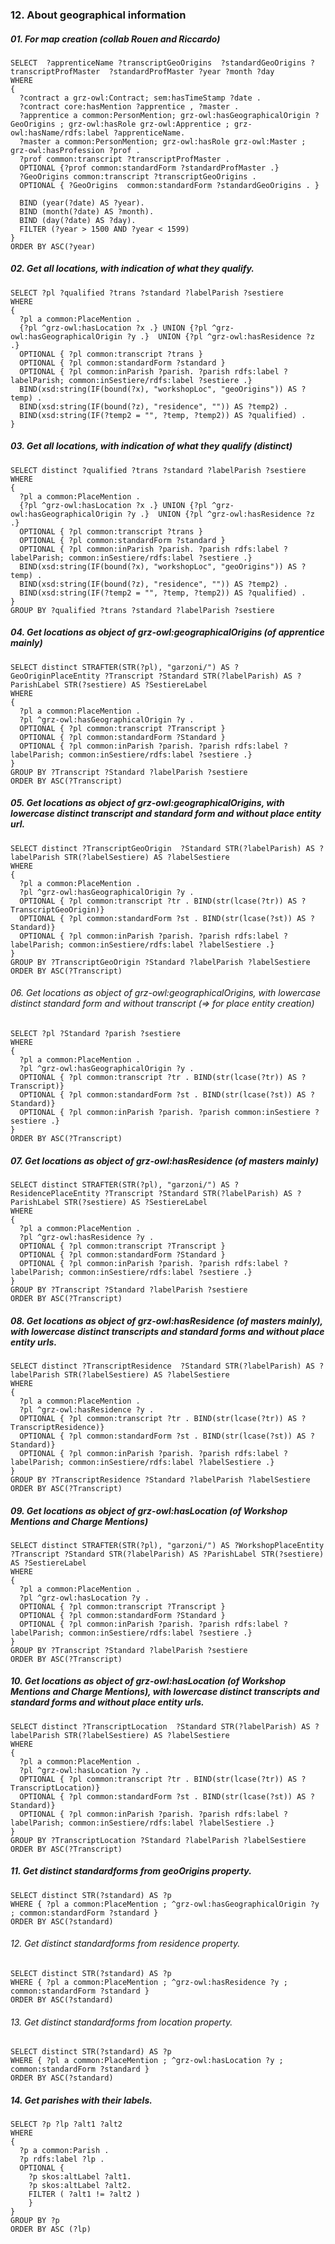 ### 12. About geographical information

##### 01. For map creation (collab Rouen and Riccardo)

```sparql
SELECT  ?apprenticeName ?transcriptGeoOrigins  ?standardGeoOrigins ?transcriptProfMaster  ?standardProfMaster ?year ?month ?day
WHERE 
{ 
  ?contract a grz-owl:Contract; sem:hasTimeStamp ?date .
  ?contract core:hasMention ?apprentice , ?master .
  ?apprentice a common:PersonMention; grz-owl:hasGeographicalOrigin ?GeoOrigins ; grz-owl:hasRole grz-owl:Apprentice ; grz-owl:hasName/rdfs:label ?apprenticeName. 
  ?master a common:PersonMention; grz-owl:hasRole grz-owl:Master ; grz-owl:hasProfession ?prof .
  ?prof common:transcript ?transcriptProfMaster .
  OPTIONAL {?prof common:standardForm ?standardProfMaster .}
  ?GeoOrigins common:transcript ?transcriptGeoOrigins .
  OPTIONAL { ?GeoOrigins  common:standardForm ?standardGeoOrigins . }

  BIND (year(?date) AS ?year).
  BIND (month(?date) AS ?month).
  BIND (day(?date) AS ?day).
  FILTER (?year > 1500 AND ?year < 1599)
} 
ORDER BY ASC(?year)
```

##### 02. Get all locations, with indication of what they qualify.
```sparql
SELECT ?pl ?qualified ?trans ?standard ?labelParish ?sestiere
WHERE 
{
  ?pl a common:PlaceMention . 
  {?pl ^grz-owl:hasLocation ?x .} UNION {?pl ^grz-owl:hasGeographicalOrigin ?y .}  UNION {?pl ^grz-owl:hasResidence ?z .}
  OPTIONAL { ?pl common:transcript ?trans }
  OPTIONAL { ?pl common:standardForm ?standard }
  OPTIONAL { ?pl common:inParish ?parish. ?parish rdfs:label ?labelParish; common:inSestiere/rdfs:label ?sestiere .}
  BIND(xsd:string(IF(bound(?x), "workshopLoc", "geoOrigins")) AS ?temp) .
  BIND(xsd:string(IF(bound(?z), "residence", "")) AS ?temp2) .
  BIND(xsd:string(IF(?temp2 = "", ?temp, ?temp2)) AS ?qualified) .
} 
```

##### 03. Get all locations, with indication of what they qualify (distinct)
```sparql
SELECT distinct ?qualified ?trans ?standard ?labelParish ?sestiere
WHERE 
{
  ?pl a common:PlaceMention . 
  {?pl ^grz-owl:hasLocation ?x .} UNION {?pl ^grz-owl:hasGeographicalOrigin ?y .}  UNION {?pl ^grz-owl:hasResidence ?z .}
  OPTIONAL { ?pl common:transcript ?trans }
  OPTIONAL { ?pl common:standardForm ?standard }
  OPTIONAL { ?pl common:inParish ?parish. ?parish rdfs:label ?labelParish; common:inSestiere/rdfs:label ?sestiere .}
  BIND(xsd:string(IF(bound(?x), "workshopLoc", "geoOrigins")) AS ?temp) .
  BIND(xsd:string(IF(bound(?z), "residence", "")) AS ?temp2) .
  BIND(xsd:string(IF(?temp2 = "", ?temp, ?temp2)) AS ?qualified) .
} 
GROUP BY ?qualified ?trans ?standard ?labelParish ?sestiere
```

##### 04. Get locations as object of grz-owl:geographicalOrigins (of apprentice mainly)
```sparql
SELECT distinct STRAFTER(STR(?pl), "garzoni/") AS ?GeoOriginPlaceEntity ?Transcript ?Standard STR(?labelParish) AS ?ParishLabel STR(?sestiere) AS ?SestiereLabel
WHERE 
{
  ?pl a common:PlaceMention . 
  ?pl ^grz-owl:hasGeographicalOrigin ?y .
  OPTIONAL { ?pl common:transcript ?Transcript }
  OPTIONAL { ?pl common:standardForm ?Standard }
  OPTIONAL { ?pl common:inParish ?parish. ?parish rdfs:label ?labelParish; common:inSestiere/rdfs:label ?sestiere .}
} 
GROUP BY ?Transcript ?Standard ?labelParish ?sestiere
ORDER BY ASC(?Transcript)
```

##### 05. Get locations as object of grz-owl:geographicalOrigins, with lowercase distinct transcript and standard form and without place entity url.
```sparql
SELECT distinct ?TranscriptGeoOrigin  ?Standard STR(?labelParish) AS ?labelParish STR(?labelSestiere) AS ?labelSestiere
WHERE 
{
  ?pl a common:PlaceMention . 
  ?pl ^grz-owl:hasGeographicalOrigin ?y .
  OPTIONAL { ?pl common:transcript ?tr . BIND(str(lcase(?tr)) AS ?TranscriptGeoOrigin)}
  OPTIONAL { ?pl common:standardForm ?st . BIND(str(lcase(?st)) AS ?Standard)}
  OPTIONAL { ?pl common:inParish ?parish. ?parish rdfs:label ?labelParish; common:inSestiere/rdfs:label ?labelSestiere .}
} 
GROUP BY ?TranscriptGeoOrigin ?Standard ?labelParish ?labelSestiere
ORDER BY ASC(?Transcript)
```

###### 06. Get locations as object of grz-owl:geographicalOrigins, with lowercase distinct standard form and without transcript (=> for place entity creation)
```sparql 
SELECT ?pl ?Standard ?parish ?sestiere 
WHERE 
{
  ?pl a common:PlaceMention . 
  ?pl ^grz-owl:hasGeographicalOrigin ?y .
  OPTIONAL { ?pl common:transcript ?tr . BIND(str(lcase(?tr)) AS ?Transcript)}
  OPTIONAL { ?pl common:standardForm ?st . BIND(str(lcase(?st)) AS ?Standard)}
  OPTIONAL { ?pl common:inParish ?parish. ?parish common:inSestiere ?sestiere .}
} 
ORDER BY ASC(?Transcript)
```

##### 07. Get locations as object of grz-owl:hasResidence (of masters mainly)
```sparql
SELECT distinct STRAFTER(STR(?pl), "garzoni/") AS ?ResidencePlaceEntity ?Transcript ?Standard STR(?labelParish) AS ?ParishLabel STR(?sestiere) AS ?SestiereLabel
WHERE 
{
  ?pl a common:PlaceMention . 
  ?pl ^grz-owl:hasResidence ?y .
  OPTIONAL { ?pl common:transcript ?Transcript }
  OPTIONAL { ?pl common:standardForm ?Standard }
  OPTIONAL { ?pl common:inParish ?parish. ?parish rdfs:label ?labelParish; common:inSestiere/rdfs:label ?sestiere .}
} 
GROUP BY ?Transcript ?Standard ?labelParish ?sestiere
ORDER BY ASC(?Transcript)
```

##### 08. Get locations as object of grz-owl:hasResidence (of masters mainly), with lowercase distinct transcripts and standard forms and without place entity urls.
```sparql
SELECT distinct ?TranscriptResidence  ?Standard STR(?labelParish) AS ?labelParish STR(?labelSestiere) AS ?labelSestiere
WHERE 
{
  ?pl a common:PlaceMention . 
  ?pl ^grz-owl:hasResidence ?y .
  OPTIONAL { ?pl common:transcript ?tr . BIND(str(lcase(?tr)) AS ?TranscriptResidence)}
  OPTIONAL { ?pl common:standardForm ?st . BIND(str(lcase(?st)) AS ?Standard)}
  OPTIONAL { ?pl common:inParish ?parish. ?parish rdfs:label ?labelParish; common:inSestiere/rdfs:label ?labelSestiere .}
} 
GROUP BY ?TranscriptResidence ?Standard ?labelParish ?labelSestiere
ORDER BY ASC(?Transcript)
```

##### 09. Get locations as object of grz-owl:hasLocation (of Workshop Mentions and Charge Mentions)
```sparql
SELECT distinct STRAFTER(STR(?pl), "garzoni/") AS ?WorkshopPlaceEntity ?Transcript ?Standard STR(?labelParish) AS ?ParishLabel STR(?sestiere) AS ?SestiereLabel
WHERE 
{
  ?pl a common:PlaceMention . 
  ?pl ^grz-owl:hasLocation ?y .
  OPTIONAL { ?pl common:transcript ?Transcript }
  OPTIONAL { ?pl common:standardForm ?Standard }
  OPTIONAL { ?pl common:inParish ?parish. ?parish rdfs:label ?labelParish; common:inSestiere/rdfs:label ?sestiere .}
} 
GROUP BY ?Transcript ?Standard ?labelParish ?sestiere
ORDER BY ASC(?Transcript)
```


##### 10. Get locations as object of grz-owl:hasLocation (of Workshop Mentions and Charge Mentions), with lowercase distinct transcripts and standard forms and without place entity urls.
```sparql
SELECT distinct ?TranscriptLocation  ?Standard STR(?labelParish) AS ?labelParish STR(?labelSestiere) AS ?labelSestiere
WHERE 
{
  ?pl a common:PlaceMention . 
  ?pl ^grz-owl:hasLocation ?y .
  OPTIONAL { ?pl common:transcript ?tr . BIND(str(lcase(?tr)) AS ?TranscriptLocation)}
  OPTIONAL { ?pl common:standardForm ?st . BIND(str(lcase(?st)) AS ?Standard)}
  OPTIONAL { ?pl common:inParish ?parish. ?parish rdfs:label ?labelParish; common:inSestiere/rdfs:label ?labelSestiere .}
} 
GROUP BY ?TranscriptLocation ?Standard ?labelParish ?labelSestiere
ORDER BY ASC(?Transcript)
```


##### 11. Get distinct standardforms from geoOrigins property.
```sparql
SELECT distinct STR(?standard) AS ?p
WHERE { ?pl a common:PlaceMention ; ^grz-owl:hasGeographicalOrigin ?y ; common:standardForm ?standard } 
ORDER BY ASC(?standard)
```

###### 12. Get distinct standardforms from residence property.
```sparql
SELECT distinct STR(?standard) AS ?p
WHERE { ?pl a common:PlaceMention ; ^grz-owl:hasResidence ?y ; common:standardForm ?standard } 
ORDER BY ASC(?standard)
```

###### 13. Get distinct standardforms from location property.
```sparql
SELECT distinct STR(?standard) AS ?p
WHERE { ?pl a common:PlaceMention ; ^grz-owl:hasLocation ?y ; common:standardForm ?standard } 
ORDER BY ASC(?standard)
```

##### 14. Get parishes with their labels.
```sparql
SELECT ?p ?lp ?alt1 ?alt2
WHERE 
{
  ?p a common:Parish . 
  ?p rdfs:label ?lp .
  OPTIONAL {
    ?p skos:altLabel ?alt1.
    ?p skos:altLabel ?alt2.  
    FILTER ( ?alt1 != ?alt2 )
    }
} 
GROUP BY ?p
ORDER BY ASC (?lp)
